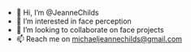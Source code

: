 - 👋 Hi, I’m @JeanneChilds
- 👀 I’m interested in face perception
- 💞️ I’m looking to collaborate on face projects
- 📫 Reach me on michaeljeannechilds@gmail.com

<!---
JeanneChilds/JeanneChilds is a ✨ special ✨ repository because its `README.md` (this file) appears on your GitHub profile.
You can click the Preview link to take a look at your changes.
--->

